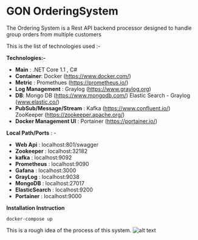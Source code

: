 # GON OrderingSystem

The Ordering System is a Rest API backend processor 
designed to handle group orders from multiple customers

This is the list of technologies used :- 

**Technologies:-**

- **Main** : .NET Core 1.1 , C#
- **Container**: Docker (https://www.docker.com/)
- **Metric** : Promethues (https://prometheus.io/)
- **Log Management** : Graylog (https://www.graylog.org)
- **DB**: Mongo DB  (https://www.mongodb.com/)
      Elastic Search - Graylog  (www.elastic.co/)
- **PubSub/Message/Stream** : Kafka (https://www.confluent.io/)
                          ZooKeeper (https://zookeeper.apache.org/)
- **Docker Management UI** : Portainer (https://portainer.io/)

**Local Path/Ports** : -

- **Web Api** : localhost:801/swagger
- **Zookeeper** : localhost:32182
- **kafka** : localhost:9092
- **Prometheus** : localhost:9090
- **Gafana** : localhost:3000
- **GrayLog** : localhost:9038
- **MongoDB** : localhost:27017
- **ElasticSearch** : localhost:9200
- **Portainer** : localhost:9000

**Installation Instruction**

```
docker-compose up
```

This is a rough idea of the process of this system.
![alt text](http://www.codedsphere.com/wp-content/uploads/2017/08/GONSystems.png)
